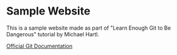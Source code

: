 # Sample Website

This is a sample website made as part of "Learn Enough Git to Be Dangerous" tutorial by Michael Hartl.

[Official Git Documentation](https://git-scm.com/)
